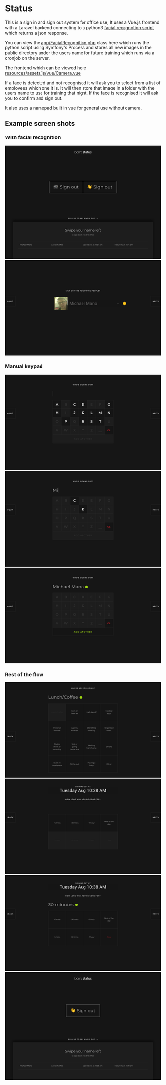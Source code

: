 # Status

This is a sign in and sign out system for office use, It uses a Vue.js frontend with a Laravel backend connecting to a python3 [facial recognotion script](https://github.com/michaelmano/facial-recognition) which returns a json response.

You can view the [app/FacialRecognition.php](app/FacialRecognition.php) class here which runs the python script using Symfony's Process and stores all new images in the public directory under the users name for future training which runs via a cronjob on the server.

The frontend which can be viewed here [resources/assets/js/vue/Camera.vue](resources/assets/js/vue/Camera.vue)

If a face is detected and not recognised it will ask you to select from a list of employees which one it is. It will then store that image in a folder with the users name to use for training that night. If the face is recognised it will ask you to confirm and sign out.

It also uses a namepad built in vue for general use without camera.

## Example screen shots

### With facial recognition

!["Step 1"](https://raw.githubusercontent.com/michaelmano/status/master/docs/1.png)
!["Step 2"](https://raw.githubusercontent.com/michaelmano/status/master/docs/2.png)

### Manual keypad

!["Step 3"](https://raw.githubusercontent.com/michaelmano/status/master/docs/3.png)
!["Step 4"](https://raw.githubusercontent.com/michaelmano/status/master/docs/4.png)
!["Step 5"](https://raw.githubusercontent.com/michaelmano/status/master/docs/5.png)

### Rest of the flow

!["Step 6"](https://raw.githubusercontent.com/michaelmano/status/master/docs/6.png)
!["Step 7"](https://raw.githubusercontent.com/michaelmano/status/master/docs/7.png)
!["Step 8"](https://raw.githubusercontent.com/michaelmano/status/master/docs/8.png)
!["Step 9"](https://raw.githubusercontent.com/michaelmano/status/master/docs/9.png)